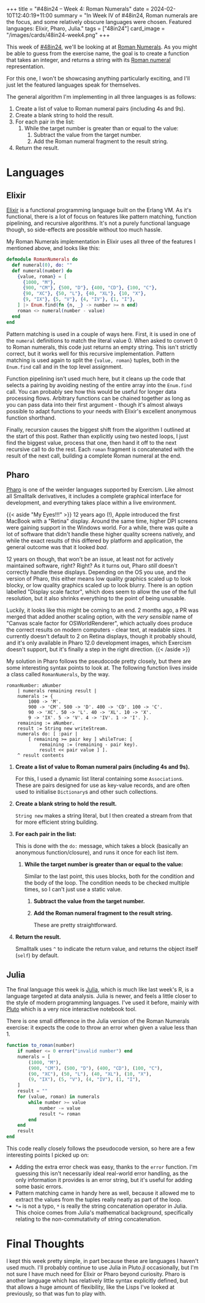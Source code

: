 +++
title = "#48in24 – Week 4: Roman Numerals"
date = 2024-02-10T12:40:19+11:00
summary = "In Week IV of #48in24, Roman numerals are the focus, and some relatively obscure languages were chosen. Featured languages: Elixir, Pharo, Julia."
tags = ["48in24"]
card_image = "/images/cards/48in24-week4.png"
+++

This week of [#48in24](https://exercism.org/challenges/48in24), we'll be looking at at [Roman Numerals](https://exercism.org/exercises/roman-numerals). As you might be able to guess from the exercise name, the goal is to create a function that takes an integer, and returns a string with its [Roman numeral](https://en.wikipedia.org/wiki/Roman_numerals) representation.

For this one, I won't be showcasing anything particularly exciting, and I'll just let the featured languages speak for themselves.

The general algorithm I'm implementing in all three languages is as follows:
1. Create a list of value to Roman numeral pairs (including 4s and 9s).
2. Create a blank string to hold the result.
3. For each pair in the list:
    1. While the target number is greater than or equal to the value:
        1. Subtract the value from the target number.
        2. Add the Roman numeral fragment to the result string.
4. Return the result.

# Languages

## Elixir

[Elixir](https://elixir-lang.org/) is a functional programming language built on the Erlang VM. As it's functional, there is a lot of focus on features like pattern matching, function pipelining, and recursive algorithms. It's not a purely functional language though, so side-effects are possible without too much hassle.

My Roman Numerals implementation in Elixir uses all three of the features I mentioned above, and looks like this:

```elixir
defmodule RomanNumerals do
  def numeral(0), do: ""
  def numeral(number) do
    {value, roman} = [
      {1000, "M"},
      {900, "CM"}, {500, "D"}, {400, "CD"}, {100, "C"},
      {90, "XC"}, {50, "L"}, {40, "XL"}, {10, "X"},
      {9, "IX"}, {5, "V"}, {4, "IV"}, {1, "I"},
    ] |> Enum.find(fn {n, _} -> number >= n end)
    roman <> numeral(number - value)
  end
end
```

Pattern matching is used in a couple of ways here. First, it is used in one of the `numeral` definitions to match the literal value 0. When asked to convert 0 to Roman numerals, this code just returns an empty string. This isn't strictly correct, but it works well for this recursive implementation. Pattern matching is used again to split the `{value, roman}` tuples, both in the `Enum.find` call and in the top level assignment.

Function pipelining isn't used much here, but it cleans up the code that selects a pairing by avoiding nesting of the entire array into the `Enum.find` call. You can probably see how this would be useful for longer data processing flows. Arbitrary functions can be chained together as long as you can pass data into their first argument - though it's almost always possible to adapt functions to your needs with Elixir's excellent anonymous function shorthand.

Finally, recursion causes the biggest shift from the algorithm I outlined at the start of this post. Rather than explicitly using two nested loops, I just find the biggest value, process that one, then hand it off to the next recursive call to do the rest. Each `roman` fragment is concatenated with the result of the next call, building a complete Roman numeral at the end.

## Pharo

[Pharo](https://pharo.org/) is one of the weirder languages supported by Exercism. Like almost all Smalltalk derivatives, it includes a complete graphical interface for development, and everything takes place within a live environment.

{{< aside "My Eyes!!!" >}}
12 years ago (!), Apple introduced the first MacBook with a "Retina" display. Around the same time, higher DPI screens were gaining support in the Windows world. For a while, there was quite a lot of software that didn't handle these higher quality screens natively, and while the exact results of this differed by platform and application, the general outcome was that it looked *bad*.

12 years on though, that won't be an issue, at least not for actively maintained software, right? Right? As it turns out, Pharo *still* doesn't correctly handle these displays. Depending on the OS you use, and the version of Pharo, this either means low quality graphics scaled up to look blocky, or low quality graphics scaled up to look blurry. There is an option labelled "Display scale factor", which does seem to allow the use of the full resolution, but it also shrinks everything to the point of being unusable.

Luckily, it looks like this might be coming to an end. 2 months ago, a PR was merged that added another scaling option, with the *very sensible* name of "Canvas scale factor for OSWorldRenderer", which actually does produce the correct results on modern computers - clear text, at readable sizes. It currently doesn't default to 2 on Retina displays, though it probably should, and it's only available in Pharo 12.0 development images, which Exercism doesn't support, but it's finally a step in the right direction.
{{< /aside >}}

My solution in Pharo follows the pseudocode pretty closely, but there are some interesting syntax points to look at. The following function lives inside a class called `RomanNumerals`, by the way.

```st
romanNumber: aNumber
	| numerals remaining result |
	numerals := {
		1000 -> 'M'.
		900 -> 'CM'. 500 -> 'D'. 400 -> 'CD'. 100 -> 'C'.
		90 -> 'XC'. 50 -> 'L'. 40 -> 'XL'. 10 -> 'X'.
		9 -> 'IX'. 5 -> 'V'. 4 -> 'IV'. 1 -> 'I'. }.
	remaining := aNumber.
	result := String new writeStream.
	numerals do: [ :pair |
		[ remaining >= pair key ] whileTrue: [ 
			remaining := (remaining - pair key).
			result << pair value ] ].
	^ result contents
```

1. **Create a list of value to Roman numeral pairs (including 4s and 9s).**

   For this, I used a dynamic list literal containing some `Association`s. These are pairs designed for use as key-value records, and are often used to initialise `Dictionary`s and other such collections.
2. **Create a blank string to hold the result.**

   `String new` makes a string literal, but I then created a stream from that for more efficient string building.
3. **For each pair in the list:**

   This is done with the `do:` message, which takes a block (basically an anonymous function/closure), and runs it once for each list item.
    1. **While the target number is greater than or equal to the value:**

       Similar to the last point, this uses blocks, both for the condition and the body of the loop. The condition needs to be checked multiple times, so I can't just use a static value.
        1. **Subtract the value from the target number.**
        2. **Add the Roman numeral fragment to the result string.**

           These are pretty straightforward.
4. **Return the result.**

   Smalltalk uses `^` to indicate the return value, and returns the object itself (`self`) by default.

## Julia

The final language this week is [Julia](https://julialang.org/), which is much like last week's R, is a language targeted at data analysis. Julia is newer, and feels a little closer to the style of modern programming languages. I've used it before, mainly with [Pluto](https://plutojl.org/) which is a very nice interactive notebook tool.

There is one small difference in the Julia version of the Roman Numerals exercise: it expects the code to throw an error when given a value less than 1.

```julia
function to_roman(number)
    if number <= 0 error("invalid number") end
    numerals = [
        (1000, "M"),
        (900, "CM"), (500, "D"), (400, "CD"), (100, "C"),
        (90, "XC"), (50, "L"), (40, "XL"), (10, "X"),
        (9, "IX"), (5, "V"), (4, "IV"), (1, "I"),
    ]
    result = ""
    for (value, roman) in numerals
        while number >= value
            number -= value
            result *= roman
        end
    end
    result
end
```

This code really closely follows the pseudocode version, so here are a few interesting points I picked up on:

- Adding the extra error check was easy, thanks to the `error` function. I'm guessing this isn't necessarily ideal real-world error handling, as the only information it provides is an error string, but it's useful for adding some basic errors.
- Pattern matching came in handy here as well, because it allowed me to extract the values from the tuples really neatly as part of the loop.
- `*=` is not a typo, `*` is really the string concatenation operator in Julia. This choice comes from Julia's mathematical background, specifically relating to the non-commutativity of string concatenation.

# Final Thoughts

I kept this week pretty simple, in part because these are languages I haven't used much. I'll probably continue to use Julia in Pluto.jl occasionally, but I'm not sure I have much need for Elixir or Pharo beyond curiosity. Pharo is another language which has relatively little syntax explicitly defined, but that allows a huge amount of flexibility, like the Lisps I've looked at previously, so that was fun to play with.
